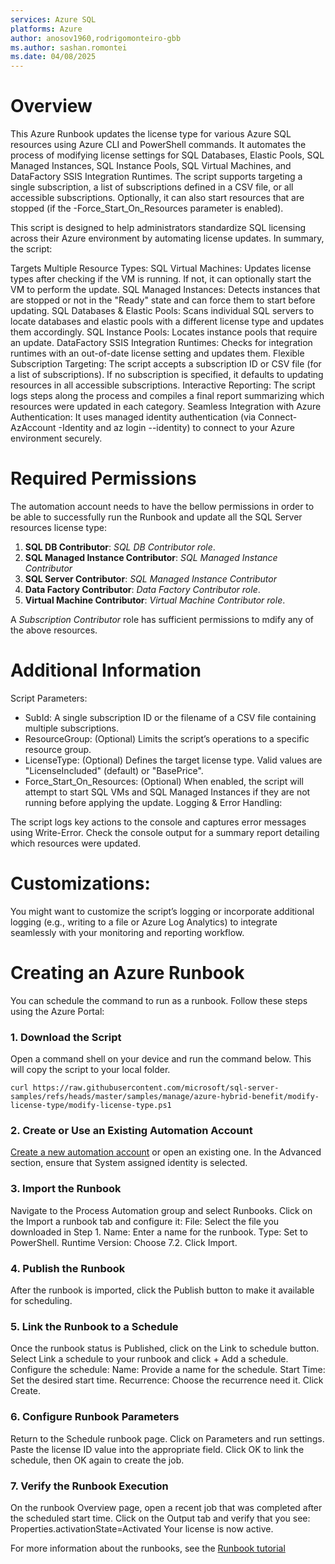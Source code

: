 ```yaml
---
services: Azure SQL
platforms: Azure
author: anosov1960,rodrigomonteiro-gbb
ms.author: sashan.romontei
ms.date: 04/08/2025
---
```


# Overview

This Azure Runbook updates the license type for various Azure SQL resources using Azure CLI and PowerShell commands. It automates the process of modifying license settings for SQL Databases, Elastic Pools, SQL Managed Instances, SQL Instance Pools, SQL Virtual Machines, and DataFactory SSIS Integration Runtimes. The script supports targeting a single subscription, a list of subscriptions defined in a CSV file, or all accessible subscriptions. Optionally, it can also start resources that are stopped (if the -Force_Start_On_Resources parameter is enabled).

This script is designed to help administrators standardize SQL licensing across their Azure environment by automating license updates. In summary, the script:

Targets Multiple Resource Types:
SQL Virtual Machines: Updates license types after checking if the VM is running. If not, it can optionally start the VM to perform the update.
SQL Managed Instances: Detects instances that are stopped or not in the "Ready" state and can force them to start before updating.
SQL Databases & Elastic Pools: Scans individual SQL servers to locate databases and elastic pools with a different license type and updates them accordingly.
SQL Instance Pools: Locates instance pools that require an update.
DataFactory SSIS Integration Runtimes: Checks for integration runtimes with an out-of-date license setting and updates them.
Flexible Subscription Targeting:
The script accepts a subscription ID or CSV file (for a list of subscriptions). If no subscription is specified, it defaults to updating resources in all accessible subscriptions.
Interactive Reporting:
The script logs steps along the process and compiles a final report summarizing which resources were updated in each category.
Seamless Integration with Azure Authentication:
It uses managed identity authentication (via Connect-AzAccount -Identity and az login --identity) to connect to your Azure environment securely.

# Required Permissions
The automation account needs to have the bellow permissions in order to be able to successfully run the Runbook and update all the SQL Server resources license type:

1. **SQL DB Contributor**: *SQL DB Contributor role*. 
1. **SQL Managed Instance Contributor**: *SQL Managed Instance Contributor*
1. **SQL Server Contributor**: *SQL Managed Instance Contributor*
1. **Data Factory Contributor**: *Data Factory Contributor role*.
1. **Virtual Machine Contributor**: *Virtual Machine Contributor role*. 


A *Subscription Contributor* role has sufficient permissions to mdify any of the above resources. 

# Additional Information

Script Parameters:
- SubId: A single subscription ID or the filename of a CSV file containing multiple subscriptions.
- ResourceGroup: (Optional) Limits the script’s operations to a specific resource group.
- LicenseType: (Optional) Defines the target license type. Valid values are "LicenseIncluded" (default) or "BasePrice".
- Force_Start_On_Resources: (Optional) When enabled, the script will attempt to start SQL VMs and SQL Managed Instances if they are not running before applying the update.
Logging & Error Handling:

The script logs key actions to the console and captures error messages using Write-Error. Check the console output for a summary report detailing which resources were updated.

# Customizations:
You might want to customize the script’s logging or incorporate additional logging (e.g., writing to a file or Azure Log Analytics) to integrate seamlessly with your monitoring and reporting workflow.

# Creating an Azure Runbook

You can schedule the command to run as a runbook. Follow these steps using the Azure Portal:

### 1. Download the Script

Open a command shell on your device and run the command below. This will copy the script to your local folder.

```console
curl https://raw.githubusercontent.com/microsoft/sql-server-samples/refs/heads/master/samples/manage/azure-hybrid-benefit/modify-license-type/modify-license-type.ps1
```
### 2. Create or Use an Existing Automation Account
[Create a new automation account](https://ms.portal.azure.com/#create/Microsoft.AutomationAccount)  or open an existing one.
In the Advanced section, ensure that System assigned identity is selected.
### 3. Import the Runbook
Navigate to the Process Automation group and select Runbooks.
Click on the Import a runbook tab and configure it:
File: Select the file you downloaded in Step 1.
Name: Enter a name for the runbook.
Type: Set to PowerShell.
Runtime Version: Choose 7.2.
Click Import.
### 4. Publish the Runbook
After the runbook is imported, click the Publish button to make it available for scheduling.

### 5. Link the Runbook to a Schedule
Once the runbook status is Published, click on the Link to schedule button.
Select Link a schedule to your runbook and click + Add a schedule.
Configure the schedule:
Name: Provide a name for the schedule.
Start Time: Set the desired start time.
Recurrence: Choose the recurrence need it.
Click Create.
### 6. Configure Runbook Parameters
Return to the Schedule runbook page.
Click on Parameters and run settings.
Paste the license ID value into the appropriate field.
Click OK to link the schedule, then OK again to create the job.
### 7. Verify the Runbook Execution
On the runbook Overview page, open a recent job that was completed after the scheduled start time.
Click on the Output tab and verify that you see:
Properties.activationState=Activated
Your license is now active.

For more information about the runbooks, see the [Runbook tutorial](https://docs.microsoft.com/en-us/azure/automation/learn/automation-tutorial-runbook-textual-powershell)